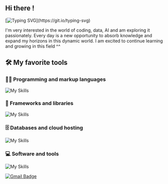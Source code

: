 ## Hi there !
[![Typing SVG](https://readme-typing-svg.herokuapp.com/?lines=I+am+Naya;Welcome+to+my+github+profile.)](https://git.io/typing-svg)

I'm very interested in the world of coding, data, AI and am exploring it passionately. Every day is a new opportunity to absorb knowledge and expand my horizons in this dynamic world. I am excited to continue learning and growing in this field ^^

## 🛠️ My favorite tools

### 👨‍💻 Programming and markup languages
![My Skills](https://skillicons.dev/icons?i=react,html,css,tailwind,python,nodejs,typescript,vite,js)
### 🧰 Frameworks and libraries
![My Skills](https://skillicons.dev/icons?i=react,bootstrap,docker,kubernetes,github,wordpress)
### 🗄️ Databases and cloud hosting
![My Skills](https://skillicons.dev/icons?i=aws,vercel,netlify,azure,mysql)
### 💻 Software and tools
![My Skills](https://skillicons.dev/icons?i=vscode,visualstudio,linux,codepen,stackoverflow)

[![Gmail Badge](https://img.shields.io/badge/-Gmail-c14438?style=flat-square&logo=Gmail&logoColor=white&link=mailto:denayativanie@gmail.com)](mailto:denayativanie@gmail.com)
